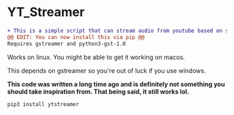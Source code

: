 # YT_Streamer
```diff
+ This is a simple script that can stream audio from youtube based on search results you give.
@@ EDIT: You can now install this via pip @@
Requires gstreamer and python3-gst-1.0
```
Works on linux.
You might be able to get it working on macos.

This depends on gstreamer so you're out of luck if you use windows.

**This code was written a long time ago and is definitely not something you should take inspiration from. That being said, it still works lol.**


```pip3 install ytstreamer```

